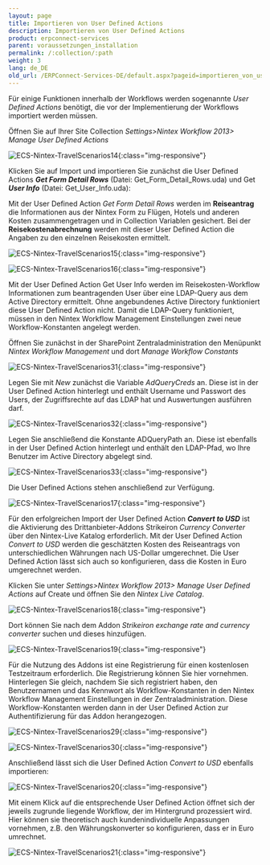 ```yaml
---
layout: page
title: Importieren von User Defined Actions
description: Importieren von User Defined Actions
product: erpconnect-services
parent: voraussetzungen_installation
permalink: /:collection/:path
weight: 3
lang: de_DE
old_url: /ERPConnect-Services-DE/default.aspx?pageid=importieren_von_user_defined_actions
---
```


Für einige Funktionen innerhalb der Workflows werden sogenannte *User Defined Actions* benötigt, die vor der Implementierung der Workflows importiert werden müssen. 

Öffnen Sie auf Ihrer Site Collection *Settings>Nintex Workflow 2013> Manage User Defined Actions*

![ECS-Nintex-TravelScenarios14](/img/content/ECS-Nintex-TravelScenarios14.png){:class="img-responsive"}

Klicken Sie auf Import und importieren Sie zunächst die User Defined Actions ***Get Form Detail Rows***  (Datei: Get_Form_Detail_Rows.uda) und Get ***User Info*** (Datei: 
Get_User_Info.uda):

Mit der User Defined Action *Get Form Detail Rows* werden im **Reiseantrag** die Informationen aus der Nintex Form zu Flügen, Hotels und anderen Kosten zusammengetragen und in Collection Variablen gesichert. Bei der **Reisekostenabrechnung** werden mit dieser User Defined Action die Angaben zu den einzelnen Reisekosten ermittelt.

![ECS-Nintex-TravelScenarios15](/img/content/ECS-Nintex-TravelScenarios15.png){:class="img-responsive"}

![ECS-Nintex-TravelScenarios16](/img/content/ECS-Nintex-TravelScenarios16.png){:class="img-responsive"}

Mit der User Defined Action Get User Info  werden im Reisekosten-Workflow Informationen zum beantragenden User über eine LDAP-Query aus dem Active Directory ermittelt. Ohne angebundenes Active Directory funktioniert diese User Defined Action nicht. Damit die LDAP-Query funktioniert, müssen in den Nintex Workflow Management Einstellungen zwei neue Workflow-Konstanten angelegt werden.

Öffnen Sie zunächst in der SharePoint Zentraladministration den Menüpunkt *Nintex Workflow Management* und dort *Manage Workflow Constants*

![ECS-Nintex-TravelScenarios31](/img/content/ECS-Nintex-TravelScenarios31.png){:class="img-responsive"}

Legen Sie mit *New* zunächst die Variable *AdQueryCreds* an. Diese ist in der User Defined Action hinterlegt und enthält Username und Passwort des Users, der Zugriffsrechte auf das LDAP hat und Auswertungen ausführen darf. 

![ECS-Nintex-TravelScenarios32](/img/content/ECS-Nintex-TravelScenarios32.png){:class="img-responsive"}

Legen Sie anschließend die Konstante ADQueryPath an. Diese ist ebenfalls in der User Defined Action hinterlegt und enthält den LDAP-Pfad, wo Ihre Benutzer im Active Directory abgelegt sind. 

![ECS-Nintex-TravelScenarios33](/img/content/ECS-Nintex-TravelScenarios33.png){:class="img-responsive"}

Die User Defined Actions stehen anschließend zur Verfügung. 

![ECS-Nintex-TravelScenarios17](/img/content/ECS-Nintex-TravelScenarios17.png){:class="img-responsive"}

Für den erfolgreichen Import der User Defined Action ***Convert to USD*** ist die Aktivierung des Drittanbieter-Addons Strikeiron *Currency Converter* über den Nintex-Live Katalog erforderlich. Mit der User Defined Action *Convert to USD* werden die geschätzten Kosten des Reiseantrags von unterschiedlichen Währungen nach US-Dollar umgerechnet. Die User Defined Action lässt sich auch so konfigurieren, dass die Kosten in Euro umgerechnet werden. 

Klicken Sie unter *Settings>Nintex Workflow 2013> Manage User Defined Actions* auf Create und öffnen Sie den *Nintex Live Catalog*.

![ECS-Nintex-TravelScenarios18](/img/content/ECS-Nintex-TravelScenarios18.png){:class="img-responsive"}

Dort können Sie nach dem Addon *Strikeiron exchange rate and currency converter* suchen und dieses hinzufügen. 

![ECS-Nintex-TravelScenarios19](/img/content/ECS-Nintex-TravelScenarios19.png){:class="img-responsive"}

Für die Nutzung des Addons ist eine Registrierung für einen kostenlosen Testzeitraum erforderlich. Die Registrierung können Sie hier vornehmen.  <br>
Hinterlegen Sie gleich, nachdem Sie sich registriert haben, den Benutzernamen und das Kennwort als Workflow-Konstanten in den Nintex Workflow Management Einstellungen in der Zentraladministration. Diese Workflow-Konstanten werden dann in der User Defined Action zur Authentifizierung für das Addon herangezogen. 

![ECS-Nintex-TravelScenarios29](/img/content/ECS-Nintex-TravelScenarios29.png){:class="img-responsive"}


![ECS-Nintex-TravelScenarios30](/img/content/ECS-Nintex-TravelScenarios30.png){:class="img-responsive"}

Anschließend lässt sich die User Defined Action *Convert to USD* ebenfalls importieren:

![ECS-Nintex-TravelScenarios20](/img/content/ECS-Nintex-TravelScenarios20.png){:class="img-responsive"}

Mit einem Klick auf die entsprechende User Defined Action öffnet sich der jeweils zugrunde liegende Workflow, der im Hintergrund prozessiert wird. Hier können sie theoretisch auch kundenindividuelle Anpassungen vornehmen, z.B. den Währungskonverter so konfigurieren, dass er in Euro umrechnet.  

![ECS-Nintex-TravelScenarios21](/img/content/ECS-Nintex-TravelScenarios21.png){:class="img-responsive"}
